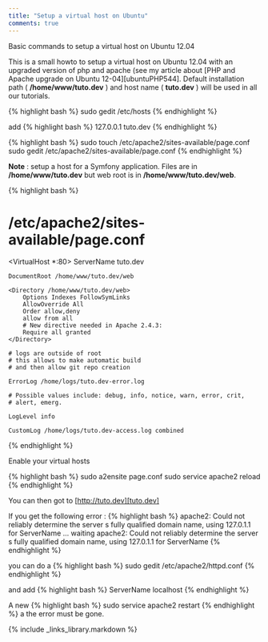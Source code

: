 ```yaml
---
title: "Setup a virtual host on Ubuntu"
comments: true
---
```


Basic commands to setup a virtual host on Ubuntu 12.04

This is a small howto to setup a virtual host on Ubuntu 12.04 with an upgraded version of php and apache (see my article about [PHP and Apache upgrade on Ubuntu 12-04][ubuntuPHP544].
Default installation path ( **/home/www/tuto.dev** ) and host name ( **tuto.dev** ) will be used in all our tutorials.

{% highlight bash %}
sudo gedit /etc/hosts
{% endhighlight %}

add
{% highlight bash %}
127.0.0.1 tuto.dev
{% endhighlight %}

{% highlight bash %}
sudo touch /etc/apache2/sites-available/page.conf
sudo gedit /etc/apache2/sites-available/page.conf
{% endhighlight %}

**Note** : setup a host for a Symfony application. Files are in **/home/www/tuto.dev** but web root is in **/home/www/tuto.dev/web**.

{% highlight bash %}
# /etc/apache2/sites-available/page.conf
<VirtualHost *:80>
    ServerName tuto.dev

    DocumentRoot /home/www/tuto.dev/web

    <Directory /home/www/tuto.dev/web>
        Options Indexes FollowSymLinks
        AllowOverride All
        Order allow,deny
        allow from all
        # New directive needed in Apache 2.4.3:
        Require all granted
    </Directory>

    # logs are outside of root
    # this allows to make automatic build
    # and then allow git repo creation

    ErrorLog /home/logs/tuto.dev-error.log

    # Possible values include: debug, info, notice, warn, error, crit,
    # alert, emerg.

    LogLevel info

    CustomLog /home/logs/tuto.dev-access.log combined
</VirtualHost>
{% endhighlight %}

Enable your virtual hosts

{% highlight bash %}
sudo a2ensite page.conf
sudo service apache2 reload
{% endhighlight %}

You can then got to [http://tuto.dev][tuto.dev]


If you get the following error :
{% highlight bash %}
apache2: Could not reliably determine the server s
fully qualified domain name, using 127.0.1.1 for ServerName
 ... waiting apache2: Could not reliably determine
 the server s fully qualified domain name, using
 127.0.1.1 for ServerName
{% endhighlight %}


you can do a
{% highlight bash %}
sudo gedit /etc/apache2/httpd.conf
{% endhighlight %}

and add
{% highlight bash %}
ServerName localhost
{% endhighlight %}

A new
{% highlight bash %}
sudo service apache2 restart
{% endhighlight %}
a the error must be gone.

{% include _links_library.markdown %}
